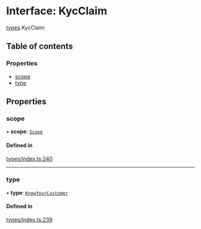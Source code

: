 # Interface: KycClaim

[types](../wiki/types).KycClaim

## Table of contents

### Properties

- [scope](../wiki/types.KycClaim#scope)
- [type](../wiki/types.KycClaim#type)

## Properties

### scope

• **scope**: [`Scope`](../wiki/types.Scope)

#### Defined in

[types/index.ts:240](https://github.com/PolymeshAssociation/polymesh-sdk/blob/91c2d2d8/src/types/index.ts#L240)

___

### type

• **type**: [`KnowYourCustomer`](../wiki/types.ClaimType#knowyourcustomer)

#### Defined in

[types/index.ts:239](https://github.com/PolymeshAssociation/polymesh-sdk/blob/91c2d2d8/src/types/index.ts#L239)
